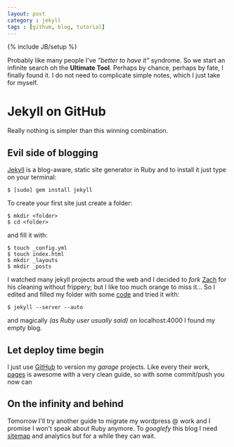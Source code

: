 ```yaml
---
layout: post
category : jekyll
tags : [githum, blog, tutorial]
---
```

{% include JB/setup %}

Probably like many people I've _"better to have it"_ syndrome.
So we start an infinite search oh the __Ultimate Tool__.
Perhaps by chance, perhaps by fate, I finally found it.
I do not need to complicate simple notes, which I just take for myself.

# Jekyll on GitHub

Really nothing is simpler than this winning combination.

## Evil side of blogging

[Jekyll] is a blog-aware, static site generator in Ruby and to install it just type on your terminal:

    $ [sudo] gem install jekyll

To create your first site just create a folder:

    $ mkdir <folder>
    $ cd <folder>

and fill it with:

    $ touch _config.yml
    $ touch index.html
    $ mkdir _layouts
    $ mkdir _posts

I watched many jekyll projects aroud the web and I decided to _fork_ [Zach] for his cleaning without frippery; but I like too much orange to miss it...
So I edited and filled my folder with some [code] and tried it with:

    $ jekyll --server --auto

and magically _(as Ruby user usually said)_ on localhost:4000 I found my empty blog.

## Let __deploy time__ begin

I just use [GitHub] to version my *garage* projects. Like every their work, [pages] is awesome with a very clean guide, so with some commit/push you now can

## On the infinity and behind
Tomorrow I'll try another guide to migrate my wordpress @ work and I promise I won't speak about Ruby anymore.
To _googlefy_ this blog I need [sitemap] and analytics but for a while they can wait.

[Jekyll]: http://github.com/mojombo/jekyll
[Zach]: http://zachholman.com/
[code]: https://github.com/z4r
[GitHub]: http://github.com/
[pages]: http://pages.github.com/
[shit]: http://z4r.github.com/
[sitemap]: http://recursive-design.com/blog/2010/10/12/static-blogging-the-jekyll-way/
